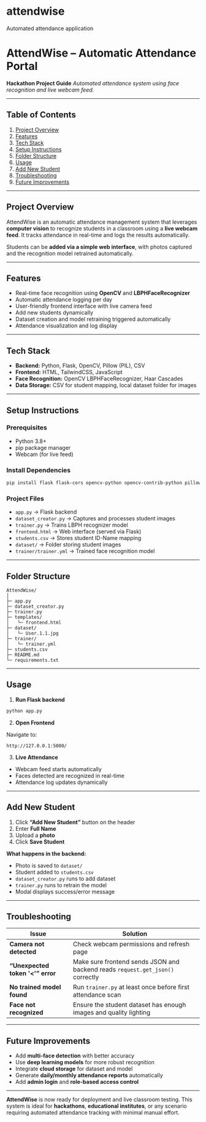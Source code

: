 # attendwise
Automated attendance application 
# AttendWise – Automatic Attendance Portal

**Hackathon Project Guide**
*Automated attendance system using face recognition and live webcam feed.*

---

## Table of Contents

1. [Project Overview](#project-overview)
2. [Features](#features)
3. [Tech Stack](#tech-stack)
4. [Setup Instructions](#setup-instructions)
5. [Folder Structure](#folder-structure)
6. [Usage](#usage)
7. [Add New Student](#add-new-student)
8. [Troubleshooting](#troubleshooting)
9. [Future Improvements](#future-improvements)

---

## Project Overview

AttendWise is an automatic attendance management system that leverages **computer vision** to recognize students in a classroom using a **live webcam feed**.
It tracks attendance in real-time and logs the results automatically.

Students can be **added via a simple web interface**, with photos captured and the recognition model retrained automatically.

---

## Features

* Real-time face recognition using **OpenCV** and **LBPHFaceRecognizer**
* Automatic attendance logging per day
* User-friendly frontend interface with live camera feed
* Add new students dynamically
* Dataset creation and model retraining triggered automatically
* Attendance visualization and log display

---

## Tech Stack

* **Backend:** Python, Flask, OpenCV, Pillow (PIL), CSV
* **Frontend:** HTML, TailwindCSS, JavaScript
* **Face Recognition:** OpenCV LBPHFaceRecognizer, Haar Cascades
* **Data Storage:** CSV for student mapping, local dataset folder for images

---

## Setup Instructions

### Prerequisites

* Python 3.8+
* pip package manager
* Webcam (for live feed)

### Install Dependencies

```bash
pip install flask flask-cors opencv-python opencv-contrib-python pillow numpy
```

### Project Files

* `app.py` → Flask backend
* `dataset_creator.py` → Captures and processes student images
* `trainer.py` → Trains LBPH recognizer model
* `frontend.html` → Web interface (served via Flask)
* `students.csv` → Stores student ID-Name mapping
* `dataset/` → Folder storing student images
* `trainer/trainer.yml` → Trained face recognition model

---

## Folder Structure

```
AttendWise/
│
├─ app.py
├─ dataset_creator.py
├─ trainer.py
├─ templates/
│   └─ frontend.html
├─ dataset/
│   └─ User.1.1.jpg
├─ trainer/
│   └─ trainer.yml
├─ students.csv
├─ README.md
└─ requirements.txt
```

---

## Usage

1. **Run Flask backend**

```bash
python app.py
```

2. **Open Frontend**

Navigate to:

```
http://127.0.0.1:5000/
```

3. **Live Attendance**

* Webcam feed starts automatically
* Faces detected are recognized in real-time
* Attendance log updates dynamically

---

## Add New Student

1. Click **“Add New Student”** button on the header
2. Enter **Full Name**
3. Upload a **photo**
4. Click **Save Student**

**What happens in the backend:**

* Photo is saved to `dataset/`
* Student added to `students.csv`
* `dataset_creator.py` runs to add dataset
* `trainer.py` runs to retrain the model
* Modal displays success/error message

---

## Troubleshooting

| Issue                            | Solution                                                                       |
| -------------------------------- | ------------------------------------------------------------------------------ |
| **Camera not detected**          | Check webcam permissions and refresh page                                      |
| **“Unexpected token '<'” error** | Make sure frontend sends JSON and backend reads `request.get_json()` correctly |
| **No trained model found**       | Run `trainer.py` at least once before first attendance scan                    |
| **Face not recognized**          | Ensure the student dataset has enough images and quality lighting              |

---

## Future Improvements

* Add **multi-face detection** with better accuracy
* Use **deep learning models** for more robust recognition
* Integrate **cloud storage** for dataset and model
* Generate **daily/monthly attendance reports** automatically
* Add **admin login** and **role-based access control**

---

**AttendWise** is now ready for deployment and live classroom testing. This system is ideal for **hackathons**, **educational institutes**, or any scenario requiring automated attendance tracking with minimal manual effort.
